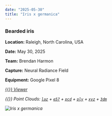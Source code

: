 ```yaml
---
date: "2025-05-30"
title: "Iris x germanica"
---
```


### Bearded iris

**Location:** Raleigh, North Carolina, USA

**Date:** May 30, 2025

**Team:** Brendan Harmon

**Capture:** Neural Radiance Field

**Equipment:** Google Pixel 8

[{{<i class="fas fa-braille">}} Viewer](https://xyz.cct.lsu.edu/data/cloud-forest/iris-germanica-05/iris-germanica-05.html "Iris x germanica viewer")

{{<i class="ms ms-database">}} Point Clouds:
[``laz``](https://xyz.cct.lsu.edu/data/cloud-forest/iris-germanica-05/iris-germanica-05.laz "Iris x germanica LAZ")
+ 
[``e57``](https://xyz.cct.lsu.edu/data/cloud-forest/iris-germanica-05/iris-germanica-05.e57 "Iris x germanica E57")
+ 
[``pcd``](https://xyz.cct.lsu.edu/data/cloud-forest/iris-germanica-05/iris-germanica-05.pcd "Iris x germanica PCD")
+ 
[``ply``](https://xyz.cct.lsu.edu/data/cloud-forest/iris-germanica-05/iris-germanica-05.ply "Iris x germanica PLY")
+ 
[``xyz``](https://xyz.cct.lsu.edu/data/cloud-forest/iris-germanica-05/iris-germanica-05.xyz "Iris x germanica XYZ")
+ 
[``3dm``](https://xyz.cct.lsu.edu/data/cloud-forest/iris-germanica-05/iris-germanica-05.3dm "Iris x germanica 3DM")

![Iris x germanica](../iris-germanica-05.webp)

